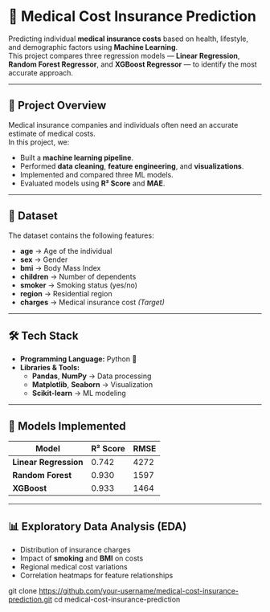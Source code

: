 # 🏥 Medical Cost Insurance Prediction

Predicting individual **medical insurance costs** based on health, lifestyle, and demographic factors using **Machine Learning**.  
This project compares three regression models — **Linear Regression**, **Random Forest Regressor**, and **XGBoost Regressor** — to identify the most accurate approach.

---

## 📌 Project Overview
Medical insurance companies and individuals often need an accurate estimate of medical costs.  
In this project, we:
- Built a **machine learning pipeline**.
- Performed **data cleaning**, **feature engineering**, and **visualizations**.
- Implemented and compared three ML models.
- Evaluated models using **R² Score** and **MAE**.

---

## 📂 Dataset
The dataset contains the following features:
- **age** → Age of the individual
- **sex** → Gender
- **bmi** → Body Mass Index
- **children** → Number of dependents
- **smoker** → Smoking status (yes/no)
- **region** → Residential region
- **charges** → Medical insurance cost *(Target)*

---

## 🛠️ Tech Stack
- **Programming Language:** Python 🐍
- **Libraries & Tools:**
  - **Pandas**, **NumPy** → Data processing
  - **Matplotlib**, **Seaborn** → Visualization
  - **Scikit-learn** → ML modeling

---

## 🚀 Models Implemented
| Model                     | R² Score | RMSE |
|--------------------------|----------|------|
| **Linear Regression**    | 0.742    | 4272 | 
| **Random Forest**        | 0.930    | 1597 | 
| **XGBoost**              | 0.933    | 1464 | 

---

## 📊 Exploratory Data Analysis (EDA)
- Distribution of insurance charges
- Impact of **smoking** and **BMI** on costs
- Regional medical cost variations
- Correlation heatmaps for feature relationships


git clone https://github.com/your-username/medical-cost-insurance-prediction.git
cd medical-cost-insurance-prediction
